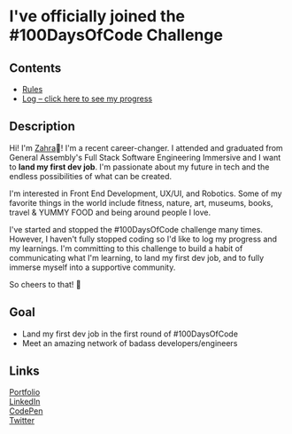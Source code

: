 # I've officially joined the #100DaysOfCode Challenge

## Contents
* [Rules](rules.md)
* [Log – click here to see my progress](log/)

## Description

Hi! I'm [Zahra](https://zahrakhadijha.com/):star_struck:! I'm a recent career-changer. I attended and graduated from General Assembly's Full Stack Software Engineering Immersive and I want to **land my first dev job**. I'm passionate about my future in tech and the endless possibilities of what can be created. 

I'm interested in Front End Development, UX/UI, and Robotics. Some of my favorite things in the world include fitness, nature, art, museums, books, travel & YUMMY FOOD and being around people I love.

I've started and stopped the #100DaysOfCode challenge many times. However, I haven't fully stopped coding so I'd like to log my progress and my learnings. I'm committing to this challenge to build a habit of communicating what I'm learning, to land my first dev job, and to fully immerse myself into a supportive community. 


So cheers to that! :clinking_glasses:

## Goal

* Land my first dev job in the first round of #100DaysOfCode
* Meet an amazing network of badass developers/engineers

## Links

[Portfolio](https://zahrakhadijha.com/)<br>
[LinkedIn](https://www.linkedin.com/in/zahra-khan-01/) <br>
[CodePen](https://codepen.io/zahrakhadijha)<br>
[Twitter](https://twitter.com/zahrakhadijha)







